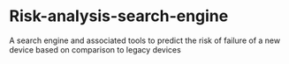 # Risk-analysis-search-engine
A search engine and associated tools to predict the risk of failure of a new device based on comparison to legacy devices
